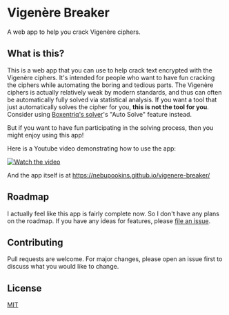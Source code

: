 # Vigenère Breaker

A web app to help you crack Vigenère ciphers.

## What is this?

This is a web app that you can use to help crack text encrypted with the Vigenère ciphers. It's intended for people who
want to have fun cracking the ciphers while automating the boring and tedious parts. The Vigenère ciphers is actually
relatively weak by modern standards, and thus can often be automatically fully solved via statistical analysis. If you
want a tool that just automatically solves the cipher for you, **this is not the tool for you**. Consider using
[Boxentriq's solver](https://www.boxentriq.com/code-breaking/vigenere-cipher)'s "Auto Solve" feature instead.

But if you want to have fun participating in the solving process, then you might enjoy using this app!

Here is a Youtube video demonstrating how to use the app:

[![Watch the video](https://img.youtube.com/vi/6qXFwH_JXeY/hqdefault.jpg)](https://youtu.be/6qXFwH_JXeY)

And the app itself is at https://nebupookins.github.io/vigenere-breaker/

## Roadmap

I actually feel like this app is fairly complete now. So I don't have any plans on the roadmap. If you have any ideas
for features, please [file an issue](https://github.com/NebuPookins/vigenere-breaker/issues).

## Contributing

Pull requests are welcome. For major changes, please open an issue first to discuss what you would like to change.

## License

[MIT](https://choosealicense.com/licenses/mit/)
